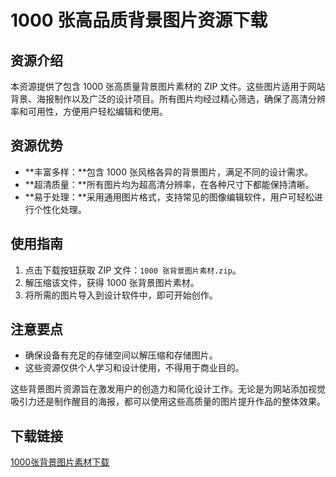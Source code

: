 # 1000 张高品质背景图片资源下载

## 资源介绍

本资源提供了包含 1000 张高质量背景图片素材的 ZIP 文件。这些图片适用于网站背景、海报制作以及广泛的设计项目。所有图片均经过精心筛选，确保了高清分辨率和可用性，方便用户轻松编辑和使用。

## 资源优势

- **丰富多样：**包含 1000 张风格各异的背景图片，满足不同的设计需求。
- **超清质量：**所有图片均为超高清分辨率，在各种尺寸下都能保持清晰。
- **易于处理：**采用通用图片格式，支持常见的图像编辑软件，用户可轻松进行个性化处理。

## 使用指南

1. 点击下载按钮获取 ZIP 文件：`1000 张背景图片素材.zip`。
2. 解压缩该文件，获得 1000 张背景图片素材。
3. 将所需的图片导入到设计软件中，即可开始创作。

## 注意要点

- 确保设备有充足的存储空间以解压缩和存储图片。
- 这些资源仅供个人学习和设计使用，不得用于商业目的。

这些背景图片资源旨在激发用户的创造力和简化设计工作。无论是为网站添加视觉吸引力还是制作醒目的海报，都可以使用这些高质量的图片提升作品的整体效果。

## 下载链接

[1000张背景图片素材下载](https://pan.quark.cn/s/3aaa959ea8c0)